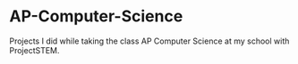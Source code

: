 # AP-Computer-Science
Projects I did while taking the class AP Computer Science at my school with ProjectSTEM.
